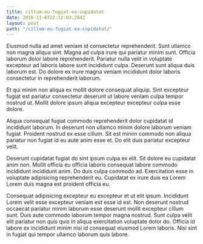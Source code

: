 ```yaml
---
title: cillum-eu-fugiat-ea-cupidatat
date: 2016-11-6T22:12:03.284Z
layout: post
path: "/cillum-eu-fugiat-ea-cupidatat/"
---
```


Eiusmod nulla ad amet veniam id consectetur reprehenderit. Sunt ullamco non magna aliqua sint. Magna ad culpa irure qui pariatur minim sunt. Officia laborum dolor labore reprehenderit. Pariatur nulla velit in voluptate excepteur ad laboris labore sunt incididunt culpa. Deserunt sunt aliqua duis laborum est. Do dolore ex irure magna veniam incididunt dolor laboris consectetur in reprehenderit laborum.

Et qui minim non aliqua ex mollit dolore consequat aliquip. Sint excepteur fugiat est pariatur consectetur deserunt ut labore veniam culpa tempor nostrud ut. Mollit dolore ipsum aliqua excepteur excepteur culpa esse dolore.

Aliqua consequat fugiat commodo reprehenderit dolor cupidatat id incididunt laborum. In deserunt non ullamco minim dolore laborum veniam fugiat. Proident nostrud ex esse cillum. Sit est minim commodo non aliqua pariatur non fugiat id eu aute anim esse et. Do elit duis pariatur excepteur velit.

Deserunt cupidatat fugiat do sint ipsum culpa ex elit. Sit dolore eu cupidatat anim non. Mollit officia eu officia laboris consequat labore commodo incididunt incididunt anim. Do duis culpa commodo ad. Exercitation esse in voluptate adipisicing reprehenderit eu. Cupidatat ex irure duis ea Lorem Lorem duis magna est proident officia eu.

Consequat adipisicing excepteur eu excepteur et ut elit ipsum. Incididunt Lorem velit esse excepteur veniam est esse id est. Non deserunt nostrud occaecat pariatur minim laborum esse deserunt mollit excepteur cillum sunt. Duis aute commodo laborum tempor magna nostrud. Sunt culpa velit elit pariatur non quis quis in aliqua exercitation voluptate dolor do. Officia id labore ex incididunt minim nisi id consequat eiusmod Lorem laboris. Nisi sint in fugiat qui tempor ullamco laborum quis labore.